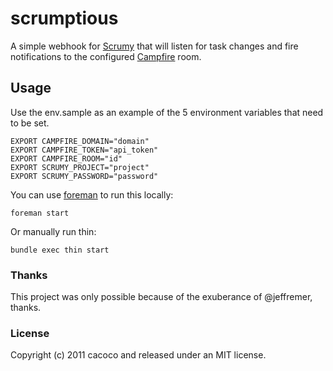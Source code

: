 # scrumptious

A simple webhook for [Scrumy](http://apidoc.scrumy.com/wiki/show/Webhooks "Scrumy web hooks api") that will listen for task changes and fire notifications to the configured [Campfire](http://campfirenow.com/) room.

## Usage

Use the env.sample as an example of the 5 environment variables that need to be set.

```EXPORT CAMPFIRE_DOMAIN="domain"```  
```EXPORT CAMPFIRE_TOKEN="api_token"```  
```EXPORT CAMPFIRE_ROOM="id"```  
```EXPORT SCRUMY_PROJECT="project"```  
```EXPORT SCRUMY_PASSWORD="password"```  

You can use [foreman](https://github.com/ddollar/foreman) to run this locally:  

```foreman start```

Or manually run thin:

```bundle exec thin start```

### Thanks

This project was only possible because of the exuberance of @jeffremer, thanks.

### License

Copyright (c) 2011 cacoco and released under an MIT license.

